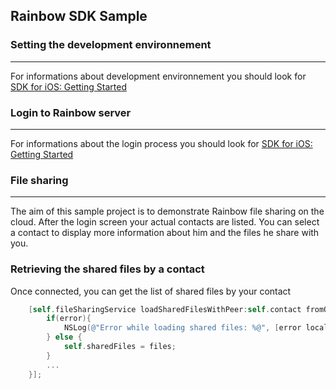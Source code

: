 ## Rainbow SDK Sample

### Setting the development environnement 
---
For informations about development environnement you should look for [SDK for iOS: Getting Started](https://hub.openrainbow.com/#/documentation/doc/sdk/ios/guides/Getting_Started)

### Login to Rainbow server
---
For informations about the login process you should look for [SDK for iOS: Getting Started](https://hub.openrainbow.com/#/documentation/doc/sdk/ios/guides/Getting_Started)

### File sharing
---
The aim of this sample project is to demonstrate Rainbow file sharing on the cloud. After the login screen your actual contacts are listed.
You can select a contact to display more information about him and the files he share with you. 

### Retrieving the shared files by a contact

Once connected, you can get the list of shared files by your contact 

```objective-c 
    [self.fileSharingService loadSharedFilesWithPeer:self.contact fromOffset:0 completionHandler:^(NSArray<File *> *files, NSError *error) {
        if(error){
            NSLog(@"Error while loading shared files: %@", [error localizedDescription]);
        } else {
            self.sharedFiles = files;
        }
        ...
    }];
```
